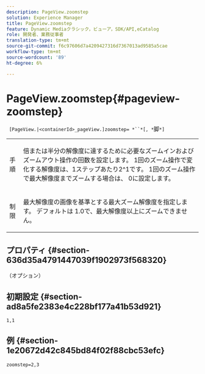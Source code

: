 ```yaml
---
description: PageView.zoomstep
solution: Experience Manager
title: PageView.zoomstep
feature: Dynamic Mediaクラシック，ビューア，SDK/API,eCatalog
role: 開発者、業務従事者
translation-type: tm+mt
source-git-commit: f6c97606d7a4209427316d7367013ad9585a5cae
workflow-type: tm+mt
source-wordcount: '89'
ht-degree: 6%

---
```



# PageView.zoomstep{#pageview-zoomstep}

` [PageView.|<containerId>_pageView.]zoomstep= *``*[, *`脚`*]`

<table id="table_82C9252157DB41B5B98505855975D2F5"> 
 <tbody> 
  <tr> 
   <td colname="col1"> <p> <span class="codeph"><span class="varname"> 手順</span></span> </p> </td> 
   <td colname="col2"> <p> 倍または半分の解像度に達するために必要なズームインおよびズームアウト操作の回数を設定します。 1回のズーム操作で変化する解像度は、1ステップあたり2^1です。 1回のズーム操作で最大解像度までズームする場合は、<span class="codeph"> 0</span>に設定します。 </p> </td> 
  </tr> 
  <tr> 
   <td colname="col1"> <p><span class="codeph"><span class="varname"> 制限</span></span> </p> </td> 
   <td colname="col2"> <p> 最大解像度の画像を基準とする最大ズーム解像度を指定します。 デフォルトは<span class="codeph"> 1.0</span>で、最大解像度以上にズームできません。 </p> </td> 
  </tr> 
 </tbody> 
</table>

## プロパティ {#section-636d35a4791447039f1902973f568320}

（オプション）

## 初期設定 {#section-ad8a5fe2383e4c228bf177a41b53d921}

`1,1`

## 例 {#section-1e20672d42c845bd84f02f88cbc53efc}

`zoomstep=2,3`
